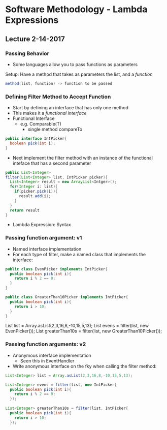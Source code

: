 # Software Methodology - Lambda Expressions
## Lecture 2-14-2017

### Passing Behavior
* Some languages allow you to pass functions as parameters

Setup: Have a method that takes as parameters the list, and a *function*

```java
method(list, function) -> function to be passed
```

### Defining Filter Method to Accept Function
* Start by defining an interface that has only one method
 * This makes it a *functional interface*
* Functional Interface
  * e.g. Comparable(T)
    * single method compareTo
    
```java 
public interface IntPicker{
  boolean pick(int i);
}
```
* Next implement the filter method with an instance of the functional inteface that has a second parameter

```java
public List<Integer>
filter(List<Integer> list, IntPicker picker){
  List<Integer> result = new ArrayList<Intger>();
  for(Integer i: list){
    if(picker.pick(i)){
      result.add(i);
    }
  }
  return result
}
```
* Lambda Expression: Syntax

### Passing function argument: v1
* Named interface implementation
* For each type of filter, make a named class that implements the interface:

```java
public class EvenPicker implements IntPicker{
  public boolean pick(int i){
    return i % 2 == 0;
  }
}
```

```java
public class GreaterThan10Picker implements IntPicker{
  public boolean pick(int i){
    return i > 10;
  }
}
```

List<Integer> list = Array.asList(2,3,16,8,-10,15,5,13);
List<Integer> evens = filter(list, new EvenPicker());
List<Integer> greaterThan10s = filter(list, new GreaterThan10Picker());

### Passing function arguments: v2
* Anonymous interface implementation
  * Seen this in EventHandler
* Write anonymous interface on the fky when calling the filter method:

```java
List<Integer> list = Array.asList(2,3,16,8,-10,15,5,13);

List<Integer> evens = filter(list, new IntPicker{
  public boolean pick(int i){
    return i % 2 == 0;
  });
  
List<Integer> greaterThan10s = filter(list, IntPicker{
  public boolean pick(int i){
    return i > 10;
  });
```

